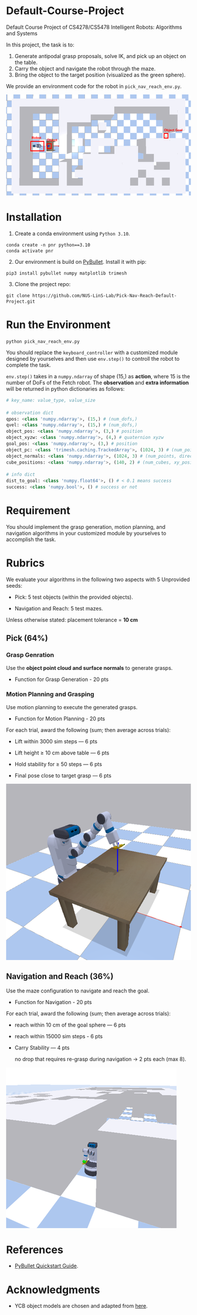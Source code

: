 # Default-Course-Project
Default Course Project of CS4278/CS5478 Intelligent Robots: Algorithms and Systems

In this project, the task is to:

1. Generate antipodal grasp proposals, solve IK, and pick up an object on the table.
2. Carry the object and navigate the robot through the maze. 
3. Bring the object to the target position (visualized as the green sphere). 

We provide an environment code for the robot in `pick_nav_reach_env.py`.

![Scene](imgs/scene.png)


# Installation

1. Create a conda environment using `Python 3.10`.

```
conda create -n pnr python==3.10
conda activate pnr
```

2. Our environment is build on [PyBullet](https://pybullet.org/wordpress/index.php/forum-2/). Install it with pip:

```
pip3 install pybullet numpy matplotlib trimesh
```

3. Clone the project repo:

```
git clone https://github.com/NUS-LinS-Lab/Pick-Nav-Reach-Default-Project.git
```

# Run the Environment 

`python pick_nav_reach_env.py`

You should replace the `keyboard_controller` with a customized module designed by yourselves and then use `env.step()` to controll the robot to complete the task.

`env.step()` takes in a `numpy.ndarray` of shape (15,) as **action**, where 15 is the number of DoFs of the Fetch robot. The **observation** and **extra information** will be returned in python dictionaries as follows:

```python
# key_name: value_type, value_size

# observation dict
qpos: <class 'numpy.ndarray'>, (15,) # (num_dofs,)
qvel: <class 'numpy.ndarray'>, (15,) # (num_dofs,)
object_pos: <class 'numpy.ndarray'>, (3,) # position
object_xyzw: <class 'numpy.ndarray'>, (4,) # quaternion xyzw
goal_pos: <class 'numpy.ndarray'>, (3,) # position
object_pc: <class 'trimesh.caching.TrackedArray'>, (1024, 3) # (num_points, position)
object_normals: <class 'numpy.ndarray'>, (1024, 3) # (num_points, direction)
cube_positions: <class 'numpy.ndarray'>, (140, 2) # (num_cubes, xy_position)

# info dict
dist_to_goal: <class 'numpy.float64'>, () # < 0.1 means success
success: <class 'numpy.bool'>, () # success or not

```

# Requirement

You should implement the grasp generation, motion planning, and navigation algorithms in your customized module by yourselves to accomplish the task.

# Rubrics

We evaluate your algorithms in the following two aspects with 5 Unprovided seeds:

- Pick: 5 test objects (within the provided objects).

- Navigation and Reach: 5 test mazes.

Unless otherwise stated: placement tolerance = **10 cm**

## Pick (64%)

### Grasp Genration 

Use the **object point cloud and surface normals** to generate grasps.

- Function for Grasp Generation - 20 pts

### Motion Planning and Grasping

Use motion planning to execute the generated grasps.

- Function for Motion Planning - 20 pts

For each trial, award the following (sum; then average across trials):

- Lift within 3000 sim steps — 6 pts

- Lift height ≥ 10 cm above table — 6 pts

- Hold stability for ≥ 50 steps — 6 pts

- Final pose close to target grasp — 6 pts

![Scene](imgs/success_grasp.png)

## Navigation and Reach (36%)

Use the maze configuration to navigate and reach the goal.

- Function for Navigation - 20 pts

For each trial, award the following (sum; then average across trials):

- reach within 10 cm of the goal sphere — 6 pts

- reach within 15000 sim steps - 6 pts

- Carry Stability — 4 pts

    no drop that requires re-grasp during navigation → 2 pts each (max 8).

![Scene](imgs/success_navigation.png)


# References

- [PyBullet Quickstart Guide](https://docs.google.com/document/d/10sXEhzFRSnvFcl3XxNGhnD4N2SedqwdAvK3dsihxVUA/edit?tab=t.0#heading=h.2ye70wns7io3).

# Acknowledgments

- YCB object models are chosen and adapted from [here](https://www.ycbbenchmarks.com/).
